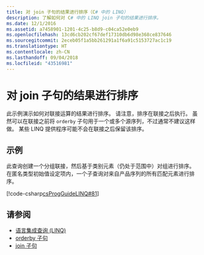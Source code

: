 ```yaml
---
title: 对 join 子句的结果进行排序（C# 中的 LINQ）
description: 了解如何对 C# 中的 LINQ join 子句的结果进行排序。
ms.date: 12/1/2016
ms.assetid: a7458901-1201-4c25-b8d9-c04ca52e0eb9
ms.openlocfilehash: 13cd6cb202cf67def17310db6d98e368ce837646
ms.sourcegitcommit: 2eceb05f1a5bb261291a1f6a91c5153727ac1c19
ms.translationtype: HT
ms.contentlocale: zh-CN
ms.lasthandoff: 09/04/2018
ms.locfileid: "43516981"
---
```

# <a name="order-the-results-of-a-join-clause"></a>对 join 子句的结果进行排序

此示例演示如何对联接运算的结果进行排序。 请注意，排序在联接之后执行。 虽然可以在联接之前将 `orderby` 子句用于一个或多个源序列，不过通常不建议这样做。 某些 LINQ 提供程序可能不会在联接之后保留该排序。

## <a name="example"></a>示例

此查询创建一个分组联接，然后基于类别元素（仍处于范围中）对组进行排序。 在匿名类型初始值设定项内，一个子查询对来自产品序列的所有匹配元素进行排序。

[!code-csharp[csProgGuideLINQ#81](~/samples/snippets/csharp/concepts/linq/how-to-order-the-results-of-a-join-clause_1.cs)]

## <a name="see-also"></a>请参阅

- [语言集成查询 (LINQ)](index.md)  
- [orderby 子句](../language-reference/keywords/orderby-clause.md)  
- [join 子句](../language-reference/keywords/join-clause.md)  